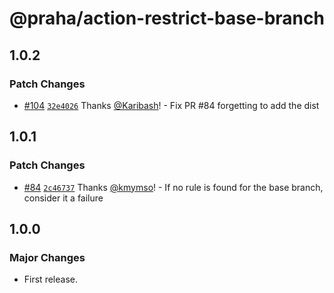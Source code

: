 # @praha/action-restrict-base-branch

## 1.0.2

### Patch Changes

- [#104](https://github.com/praha-inc/action-restrict-base-branch/pull/104) [`32e4026`](https://github.com/praha-inc/action-restrict-base-branch/commit/32e40261fc102387c437c24edb4aa3e6ff3aa6aa) Thanks [@Karibash](https://github.com/Karibash)! - Fix PR #84 forgetting to add the dist

## 1.0.1

### Patch Changes

- [#84](https://github.com/praha-inc/action-restrict-base-branch/pull/84) [`2c46737`](https://github.com/praha-inc/action-restrict-base-branch/commit/2c46737527e63c25fe55d8b61c7105a443d1d627) Thanks [@kmymso](https://github.com/kmymso)! - If no rule is found for the base branch, consider it a failure

## 1.0.0

### Major Changes

- First release.
